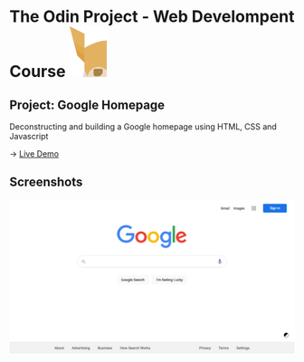 # The Odin Project \- Web Develompent Course ![odin_project_logo](images/the_odin_project_logo.svg)

## Project: Google Homepage
Deconstructing and building a Google homepage using HTML, CSS and Javascript

-> [Live Demo](https://davidtrikic.github.io/google-homepage/)

## Screenshots

![Screenshot_desktop_light_1](screenshots/Screenshot_desktop_light_1.png)

